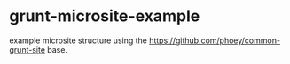 grunt-microsite-example
=======================

example microsite structure using the https://github.com/phoey/common-grunt-site base. 
